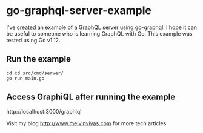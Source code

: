 # go-graphql-server-example

I've created an example of a GraphQL server using go-graphql. I hope it can be useful to someone who is learning GraphQL with Go. This example was tested using Go v1.12.

## Run the example
```
cd cd src/cmd/server/
go run main.go
```

## Access GraphiQL after running the example

http://localhost:3000/graphiql


Visit my blog http://www.melvinvivas.com for more tech articles



